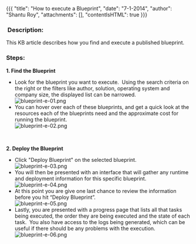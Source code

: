 {{{
  "title": "How to execute a Blueprint",
  "date": "7-1-2014",
  "author": "Shantu Roy",
  "attachments": [],
  "contentIsHTML": true
}}}

<h3>&nbsp;Description:</h3>
<p>This KB article describes how you find and execute a published blueprint.</p>
<h3>Steps:</h3>
<p><strong>1. Find the Blueprint</strong>
</p>
<ul>
  <li>Look for the blueprint you want to execute.&nbsp; Using the search criteria on the right or the filters like author, solution, operating system and company size, the displayed list can be narrowed.
    <br /><img src="https://t3n.zendesk.com/attachments/token/khpglb2boacsgkq/?name=blueprint-e-01.png" alt="blueprint-e-01.png" />
  </li>
  <li>You can hover over each of these blueprints, and get a quick look at the resources each of the blueprints need and the approximate cost for running the blueprint.
    <br /><img src="https://t3n.zendesk.com/attachments/token/8qjdlxb9o5pniio/?name=blueprint-e-02.png" alt="blueprint-e-02.png" />
  </li>
</ul>
<p><strong>&nbsp;</strong>
</p>
<p><strong>2. Deploy the Blueprint</strong>
</p>
  <ul>
    <li>Click "Deploy Blueprint" on the selected blueprint.
      <br /><img src="https://t3n.zendesk.com/attachments/token/odmq6hrls4o7nwx/?name=blueprint-e-03.png" alt="blueprint-e-03.png" />
    </li>
    <li>You will then be presented with an interface that will gather any runtime and deployment information for this specific blueprint.
      <br /><img src="https://t3n.zendesk.com/attachments/token/ovfofsnjkszxac0/?name=blueprint-e-04.png" alt="blueprint-e-04.png" />
    </li>
    <li>At this point you are give one last chance to review the information before you hit “Deploy Blueprint”.
      <br /><img src="https://t3n.zendesk.com/attachments/token/0h66jdvrd1l2bwy/?name=blueprint-e-05.png" alt="blueprint-e-05.png" />
    </li>
    <li>Lastly, you are presented with a progress page that lists all that tasks being executed, the order they are being executed and the state of each task.&nbsp; You also have access to the logs being generated, which can be useful if there should be any
      problems with the execution.
      <br /><img src="https://t3n.zendesk.com/attachments/token/zkfdaojypygmlw8/?name=blueprint-e-06.png" alt="blueprint-e-06.png" />
    </li>
  </ul>
